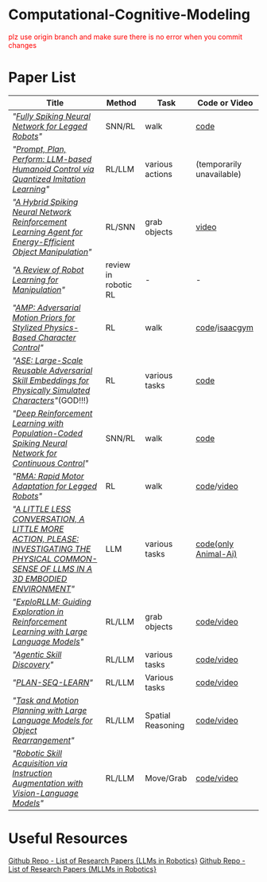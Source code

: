 # Computational-Cognitive-Modeling

<font color='red'> plz use origin branch and make sure there is no error when you commit changes </font>

# Paper List
|Title|Method|Task|Code or Video|
|-|-|-|-|
|*"[Fully Spiking Neural Network for Legged Robots](https://arxiv.org/abs/2310.05022)"*|SNN/RL|walk|[code](https://github.com/thisisnotahuman/FullySNNforLeggedRobots)|
|*"[Prompt, Plan, Perform: LLM-based Humanoid Control via Quantized Imitation Learning](https://arxiv.org/abs/2309.11359)"*|RL/LLM|various actions|(temporarily unavailable)|
|*"[A Hybrid Spiking Neural Network Reinforcement Learning Agent for Energy-Efficient Object Manipulation](https://www.mdpi.com/2075-1702/11/2/162)"*|RL/SNN|grab objects|[video](https://www.youtube.com/watch?v=4XVODJJ6Cs8)|
|*"[A Review of Robot Learning for Manipulation](https://arxiv.org/abs/1907.03146)"*|review in robotic RL|-|-|
|*"[AMP: Adversarial Motion Priors for Stylized Physics-Based Character Control](https://xbpeng.github.io/projects/AMP/index.html)"*|RL|walk|[code](https://github.com/xbpeng/DeepMimic)/[isaacgym](https://github.com/isaac-sim/IsaacGymEnvs)|
|*"[ASE: Large-Scale Reusable Adversarial Skill Embeddings for Physically Simulated Characters](https://arxiv.org/abs/2205.01906)"*(GOD!!!)|RL|various tasks|[code](https://github.com/nv-tlabs/ASE)|
|*"[Deep Reinforcement Learning with Population-Coded Spiking Neural Network for Continuous Control](https://arxiv.org/abs/2010.09635)"*|SNN/RL|walk|[code](https://github.com/combra-lab/pop-spiking-deep-rl)|
|*"[RMA: Rapid Motor Adaptation for Legged Robots](https://ashish-kmr.github.io/rma-legged-robots/)"*|RL|walk|[code](https://github.com/antonilo/rl_locomotion)/[video](https://www.youtube.com/watch?v=nBy1piJrq1A&t=2s)|
|*"[A LITTLE LESS CONVERSATION, A LITTLE MORE ACTION, PLEASE: INVESTIGATING THE PHYSICAL COMMON-SENSE OF LLMS IN A 3D EMBODIED ENVIRONMENT](https://arxiv.org/abs/2410.23242)"*|LLM|various tasks|[code(only Animal-Ai)](https://github.com/Kinds-of-Intelligence-CFI/animal-ai)|
|*"[ExploRLLM: Guiding Exploration in Reinforcement Learning with Large Language Models](https://arxiv.org/abs/2403.09583)"*|RL/LLM|grab objects|[code/video](https://explorllm.github.io/)|
|*"[Agentic Skill Discovery](https://arxiv.org/abs/2405.15019)"*|RL/LLM|various tasks|[code/video](https://agentic-skill-discovery.github.io/)|
| *"[PLAN-SEQ-LEARN](https://arxiv.org/pdf/2405.01534)"* | RL/LLM | Various tasks | [code/video](https://mihdalal.github.io/planseqlearn/) |
|*"[Task and Motion Planning with Large Language Models for Object Rearrangement](https://arxiv.org/pdf/2303.06247)"* | RL/LLM | Spatial Reasoning | [code/video](https://sites.google.com/view/llm-grop)| 
| *"[Robotic Skill Acquisition via Instruction Augmentation with Vision-Language Models](https://arxiv.org/pdf/2211.11736)"*| RL/LLM | Move/Grab | [code/video](https://instructionaugmentation.github.io) | 


# Useful Resources
[Github Repo - List of Research Papers {LLMs in Robotics}](https://github.com/GT-RIPL/Awesome-LLM-Robotics)
[Github Repo - List of Research Papers {MLLMs in Robotics}](https://github.com/jrin771/Everything-LLMs-And-Robotics)
